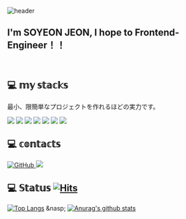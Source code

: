 
![header](https://capsule-render.vercel.app/api?type=slice&color=gradient&text=%20SOYEONJEON%20%20&height=200&fontSize=100)


##  I'm SOYEON JEON, I hope to Frontend-Engineer！！ 

<br/>

## 💻  𝕞𝕪 𝕤𝕥𝕒𝕔𝕜𝕤

最小、限簡単なプロジェクトを作れるほどの実力です。

<img src="https://img.shields.io/badge/Html-E34F26?style=for-the-badge&logo=HTML5&logoColor=white"/>
<img src="https://img.shields.io/badge/CSS-1572B6?style=for-the-badge&logo=CSS3&logoColor=white"/>
<img src="https://img.shields.io/badge/JavaScript-F7DF1E?style=for-the-badge&logo=JavaScript&logoColor=white"/>
<img src="https://img.shields.io/badge/React-61DAFB?style=for-the-badge&logo=React&logoColor=white"/>
<img src="https://img.shields.io/badge/JAVA-007396?style=for-the-badge&logo=JAVA&logoColor=white"/>
<img src="https://img.shields.io/badge/ANDROID-3DDC84?style=for-the-badge&logo=Android&logoColor=white"/>
<img src="https://img.shields.io/badge/MYSQL-4479A1?style=for-the-badge&logo=MySQL&logoColor=white"/>

## 💻  𝕔𝕠𝕟𝕥𝕒𝕔𝕥𝕤
<a href = "https://github.com/soyeon0503"><img alt="GitHub" src="https://img.shields.io/badge/GitHub-94399E.svg?&style=for-the-badge&logo=GitHub&logoColor=white"/>
</a>
<a href="bless0053@gmail.com">
<img src="https://img.shields.io/badge/Gmail-d14836?style=flat-square&logo=Gmail&logoColor=white&link=GMAIL"/>
</a>




## 💻  𝕊𝕥𝕒𝕥𝕦𝕤 [![Hits](https://hits.seeyoufarm.com/api/count/incr/badge.svg?url=https%3A%2F%2Fgithub.com%2Fsoyeon0503hit-counter&count_bg=%233D5BC8&title_bg=%23000000&icon=&icon_color=%23E7E7E7&title=hits&edge_flat=true)](https://hits.seeyoufarm.com)
[![Top Langs](https://github-readme-stats.vercel.app/api/top-langs/?username=soyeon0503&layout=compact&theme=radicul)](https://github.com/metleeha) &nasp; [![Anurag's github stats](https://github-readme-stats.vercel.app/api?username=soyeon0503&show_icons=true&theme=radical)](https://github.com/{soyeon0503}/github-readme-stats)
    

